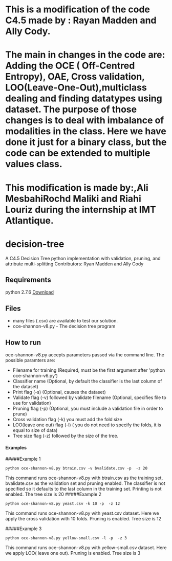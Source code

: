 # This is a modification of the code C4.5 made by : Rayan Madden and Ally Cody.
# The main in changes in the code are: Adding the OCE ( Off-Centred Entropy), OAE, Cross validation, LOO(Leave-One-Out),multiclass dealing and finding datatypes using dataset. The purpose of those changes is to deal with imbalance of modalities in the class. Here we have done it just for a binary class, but the code can be extended to multiple values class.
# This modification is made by:,Ali MesbahiRochd Maliki and Riahi Louriz during the internship at IMT Atlantique.
#
# decision-tree
A C4.5 Decision Tree python implementation with validation, pruning, and attribute multi-splitting
Contributors: Ryan Madden and Ally Cody

## Requirements
python 2.7.6 [Download](https://www.python.org/download/releases/2.7.6/)

## Files
* many files (.csv) are available to test our solution.
* oce-shannon-v8.py - The decision tree program

## How to run
oce-shannon-v8.py accepts parameters passed via the command line. The possible paramters are:
* Filename for training (Required, must be the first argument after 'python oce-shannon-v6.py')
* Classifier name (Optional, by default the classifier is the last column of the dataset)
* Print flag (-s) (Optional, causes the dataset)
* Validate flag (-v) followed by validate filename (Optional, specifies file to use for validation)
* Pruning flag (-p) (Optional, you must include a validation file in order to prune)
* Cross validation flag (-k) you must add the fold size 
* LOO(leave one out) flag (-l) ( you do not need to specify the folds, it is equal to size of data)
* Tree size flag (-z) followed by the size of the tree.

#### Examples

#####Example 1
```
python oce-shannon-v8.py btrain.csv -v bvalidate.csv -p  -z 20
```
This command runs oce-shannon-v8.py with btrain.csv as the training set, bvalidate.csv as the validation set and pruning enabled. The classifier is not specified so it defaults to the last column in the training set. Printing is not enabled. The tree size is 20
#####Example 2
```
python oce-shannon-v8.py yeast.csv -k 10 -p  -z 12   

```

This command runs oce-shannon-v8.py with yeast.csv dataset. Here we apply the cross validation with 10 folds. Pruning is enabled. Tree size is 12

#####Example 3
```
python oce-shannon-v8.py yellow-small.csv -l -p  -z 3
```
This command runs oce-shannon-v8.py  with yellow-small.csv dataset. Here we apply LOO( leave one out). Pruning is enabled. Tree size is 3

